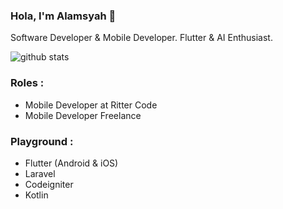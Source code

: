 ### Hola, I'm Alamsyah 👋

Software Developer & Mobile Developer. Flutter & AI Enthusiast.

![github stats](https://github-readme-stats.vercel.app/api?username=alamsyahh15&show_icons=true)

### Roles :
- Mobile Developer at Ritter Code
- Mobile Developer Freelance

### Playground :
- Flutter (Android & iOS)
- Laravel
- Codeigniter
- Kotlin
